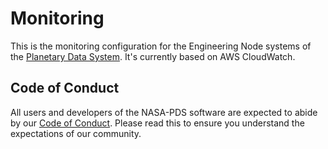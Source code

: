 # Monitoring

This is the monitoring configuration for the Engineering Node systems of the [Planetary Data System](https://pds.nasa.gov). It's currently based on AWS CloudWatch.


## Code of Conduct

All users and developers of the NASA-PDS software are expected to abide by our [Code of Conduct](https://github.com/NASA-PDS/.github/blob/main/CODE_OF_CONDUCT.md). Please read this to ensure you understand the expectations of our community.
